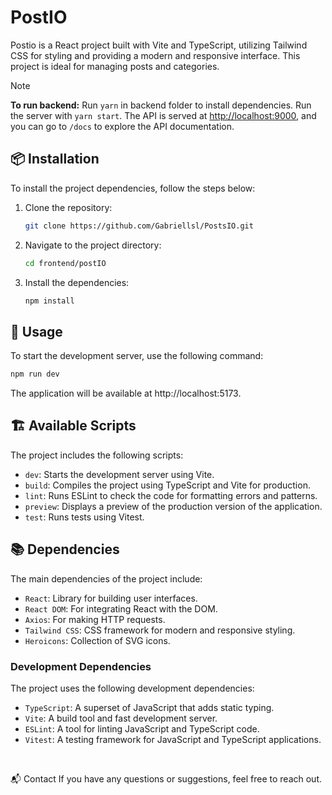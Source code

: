 # PostIO

Postio is a React project built with Vite and TypeScript, utilizing Tailwind CSS for styling and providing a modern and responsive interface. This project is ideal for managing posts and categories.



> [!note]
> **To run backend:** Run `yarn` in backend folder to install dependencies. Run the server with `yarn start`. The API is served at [http://localhost:9000](http://localhost:9000/), and you can go to `/docs` to explore the API documentation.

## 📦 Installation

To install the project dependencies, follow the steps below:

1. Clone the repository:
   ```bash
   git clone https://github.com/Gabriellsl/PostsIO.git

2. Navigate to the project directory:
   ```bash
   cd frontend/postIO

3. Install the dependencies:
   ```bash
   npm install

## 🚀 Usage

To start the development server, use the following command:
```bash
npm run dev
```

The application will be available at http://localhost:5173.

## 🏗️ Available Scripts
The project includes the following scripts:

- `dev`: Starts the development server using Vite.
- `build`: Compiles the project using TypeScript and Vite for production.
- `lint`: Runs ESLint to check the code for formatting errors and patterns.
- `preview`: Displays a preview of the production version of the application.
- `test`: Runs tests using Vitest.

## 📚 Dependencies
The main dependencies of the project include:

- `React`: Library for building user interfaces.
- `React DOM`: For integrating React with the DOM.
- `Axios`: For making HTTP requests.
- `Tailwind CSS`: CSS framework for modern and responsive styling.
- `Heroicons`: Collection of SVG icons.

### Development Dependencies
The project uses the following development dependencies:

- `TypeScript`: A superset of JavaScript that adds static typing.
- `Vite`: A build tool and fast development server.
- `ESLint`: A tool for linting JavaScript and TypeScript code.
- `Vitest`: A testing framework for JavaScript and TypeScript applications.

</br>

📬 Contact
If you have any questions or suggestions, feel free to reach out.



